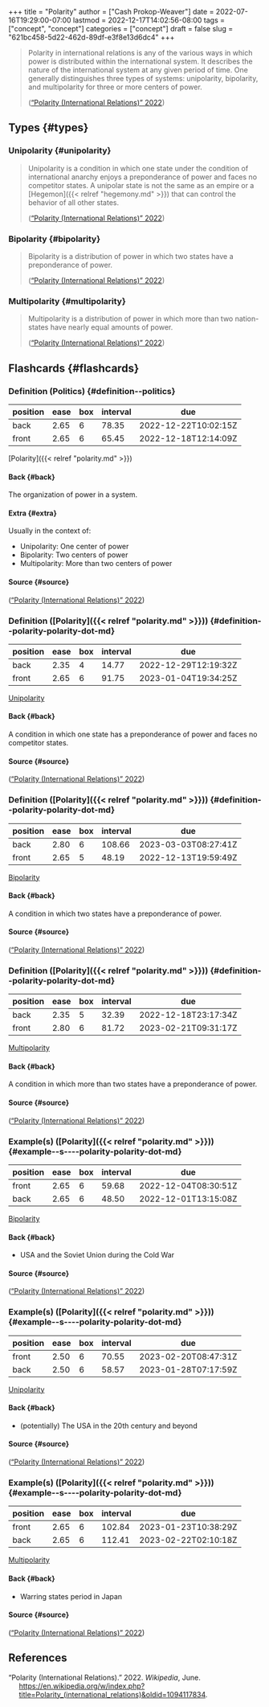 +++
title = "Polarity"
author = ["Cash Prokop-Weaver"]
date = 2022-07-16T19:29:00-07:00
lastmod = 2022-12-17T14:02:56-08:00
tags = ["concept", "concept"]
categories = ["concept"]
draft = false
slug = "621bc458-5d22-462d-89df-e3f8e13d6dc4"
+++

> Polarity in international relations is any of the various ways in which power is distributed within the international system. It describes the nature of the international system at any given period of time. One generally distinguishes three types of systems: unipolarity, bipolarity, and multipolarity for three or more centers of power.
>
> (<a href="#citeproc_bib_item_1">“Polarity (International Relations)” 2022</a>)


## Types {#types}


### Unipolarity {#unipolarity}

> Unipolarity is a condition in which one state under the condition of international anarchy enjoys a preponderance of power and faces no competitor states. A unipolar state is not the same as an empire or a [Hegemon]({{< relref "hegemony.md" >}}) that can control the behavior of all other states.
>
> (<a href="#citeproc_bib_item_1">“Polarity (International Relations)” 2022</a>)


### Bipolarity {#bipolarity}

> Bipolarity is a distribution of power in which two states have a preponderance of power.
>
> (<a href="#citeproc_bib_item_1">“Polarity (International Relations)” 2022</a>)


### Multipolarity {#multipolarity}

> Multipolarity is a distribution of power in which more than two nation-states have nearly equal amounts of power.
>
> (<a href="#citeproc_bib_item_1">“Polarity (International Relations)” 2022</a>)


## Flashcards {#flashcards}


### Definition (Politics) {#definition--politics}

| position | ease | box | interval | due                  |
|----------|------|-----|----------|----------------------|
| back     | 2.65 | 6   | 78.35    | 2022-12-22T10:02:15Z |
| front    | 2.65 | 6   | 65.45    | 2022-12-18T12:14:09Z |

[Polarity]({{< relref "polarity.md" >}})


#### Back {#back}

The organization of power in a system.


#### Extra {#extra}

Usually in the context of:

-   Unipolarity: One center of power
-   Bipolarity: Two centers of power
-   Multipolarity: More than two centers of power


#### Source {#source}

(<a href="#citeproc_bib_item_1">“Polarity (International Relations)” 2022</a>)


### Definition ([Polarity]({{< relref "polarity.md" >}})) {#definition--polarity-polarity-dot-md}

| position | ease | box | interval | due                  |
|----------|------|-----|----------|----------------------|
| back     | 2.35 | 4   | 14.77    | 2022-12-29T12:19:32Z |
| front    | 2.65 | 6   | 91.75    | 2023-01-04T19:34:25Z |

[Unipolarity](#unipolarity)


#### Back {#back}

A condition in which one state has a preponderance of power and faces no competitor states.


#### Source {#source}

(<a href="#citeproc_bib_item_1">“Polarity (International Relations)” 2022</a>)


### Definition ([Polarity]({{< relref "polarity.md" >}})) {#definition--polarity-polarity-dot-md}

| position | ease | box | interval | due                  |
|----------|------|-----|----------|----------------------|
| back     | 2.80 | 6   | 108.66   | 2023-03-03T08:27:41Z |
| front    | 2.65 | 5   | 48.19    | 2022-12-13T19:59:49Z |

[Bipolarity](#bipolarity)


#### Back {#back}

A condition in which two states have a preponderance of power.


#### Source {#source}

(<a href="#citeproc_bib_item_1">“Polarity (International Relations)” 2022</a>)


### Definition ([Polarity]({{< relref "polarity.md" >}})) {#definition--polarity-polarity-dot-md}

| position | ease | box | interval | due                  |
|----------|------|-----|----------|----------------------|
| back     | 2.35 | 5   | 32.39    | 2022-12-18T23:17:34Z |
| front    | 2.80 | 6   | 81.72    | 2023-02-21T09:31:17Z |

[Multipolarity](#multipolarity)


#### Back {#back}

A condition in which more than two states have a preponderance of power.


#### Source {#source}

(<a href="#citeproc_bib_item_1">“Polarity (International Relations)” 2022</a>)


### Example(s) ([Polarity]({{< relref "polarity.md" >}})) {#example--s----polarity-polarity-dot-md}

| position | ease | box | interval | due                  |
|----------|------|-----|----------|----------------------|
| front    | 2.65 | 6   | 59.68    | 2022-12-04T08:30:51Z |
| back     | 2.65 | 6   | 48.50    | 2022-12-01T13:15:08Z |

[Bipolarity](#bipolarity)


#### Back {#back}

-   USA and the Soviet Union during the Cold War


#### Source {#source}

(<a href="#citeproc_bib_item_1">“Polarity (International Relations)” 2022</a>)


### Example(s) ([Polarity]({{< relref "polarity.md" >}})) {#example--s----polarity-polarity-dot-md}

| position | ease | box | interval | due                  |
|----------|------|-----|----------|----------------------|
| front    | 2.50 | 6   | 70.55    | 2023-02-20T08:47:31Z |
| back     | 2.50 | 6   | 58.57    | 2023-01-28T07:17:59Z |

[Unipolarity](#unipolarity)


#### Back {#back}

-   (potentially) The USA in the 20th century and beyond


#### Source {#source}

(<a href="#citeproc_bib_item_1">“Polarity (International Relations)” 2022</a>)


### Example(s) ([Polarity]({{< relref "polarity.md" >}})) {#example--s----polarity-polarity-dot-md}

| position | ease | box | interval | due                  |
|----------|------|-----|----------|----------------------|
| front    | 2.65 | 6   | 102.84   | 2023-01-23T10:38:29Z |
| back     | 2.65 | 6   | 112.41   | 2023-02-22T02:10:18Z |

[Multipolarity](#multipolarity)


#### Back {#back}

-   Warring states period in Japan


#### Source {#source}

(<a href="#citeproc_bib_item_1">“Polarity (International Relations)” 2022</a>)

## References

<style>.csl-entry{text-indent: -1.5em; margin-left: 1.5em;}</style><div class="csl-bib-body">
  <div class="csl-entry"><a id="citeproc_bib_item_1"></a>“Polarity (International Relations).” 2022. <i>Wikipedia</i>, June. <a href="https://en.wikipedia.org/w/index.php?title=Polarity_(international_relations)&oldid=1094117834">https://en.wikipedia.org/w/index.php?title=Polarity_(international_relations)&#38;oldid=1094117834</a>.</div>
</div>
